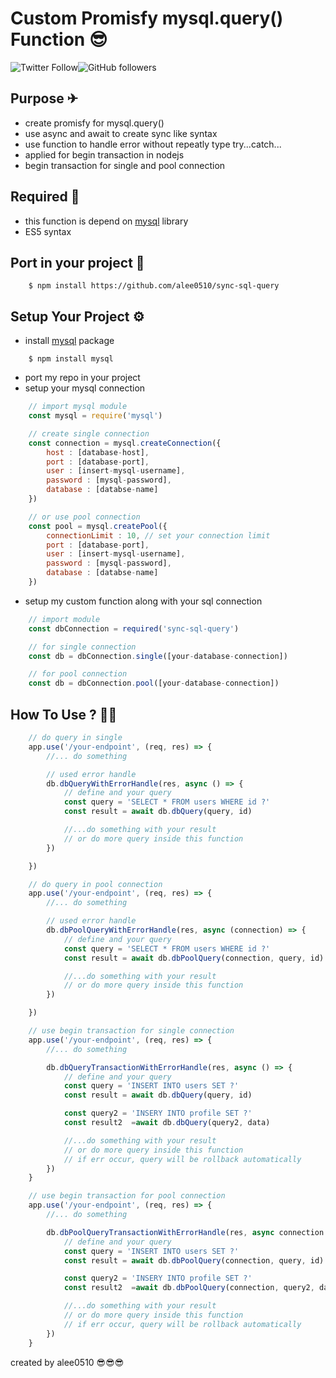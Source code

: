 # Custom Promisfy mysql.query() Function 😎
![Twitter Follow](https://img.shields.io/twitter/follow/a_lee0510?style=social)![GitHub followers](https://img.shields.io/github/followers/alee0510?style=social)

## Purpose ✈
- create promisfy for mysql.query()
- use async and await to create sync like syntax
- use function to handle error without repeatly type try...catch...
- applied for begin transaction in nodejs
- begin transaction for single and pool connection

## Required 💾
- this function is depend on [mysql](https://www.npmjs.com/package/mysql) library
- ES5 syntax

## Port in your project 🥤
```
    $ npm install https://github.com/alee0510/sync-sql-query
```

## Setup Your Project ⚙
- install [mysql](https://www.npmjs.com/package/mysql) package
```
    $ npm install mysql
```

- port my repo in your project
- setup your mysql connection
```javascript
    // import mysql module
    const mysql = require('mysql')

    // create single connection
    const connection = mysql.createConnection({
        host : [database-host],
        port : [database-port],
        user : [insert-mysql-username],
        password : [mysql-password],
        database : [databse-name]
    })

    // or use pool connection
    const pool = mysql.createPool({
        connectionLimit : 10, // set your connection limit
        port : [database-port],
        user : [insert-mysql-username],
        password : [mysql-password],
        database : [databse-name]
    })
```
- setup my custom function along with your sql connection
``` javascript
    // import module
    const dbConnection = required('sync-sql-query')

    // for single connection
    const db = dbConnection.single([your-database-connection])

    // for pool connection
    const db = dbConnection.pool([your-database-connection])
```

## How To Use ? 🙋‍♂️
```javascript
    // do query in single
    app.use('/your-endpoint', (req, res) => {
        //... do something

        // used error handle
        db.dbQueryWithErrorHandle(res, async () => {
            // define and your query
            const query = 'SELECT * FROM users WHERE id ?'
            const result = await db.dbQuery(query, id)

            //...do something with your result
            // or do more query inside this function
        })

    })

    // do query in pool connection
    app.use('/your-endpoint', (req, res) => {
        //... do something

        // used error handle
        db.dbPoolQueryWithErrorHandle(res, async (connection) => {
            // define and your query
            const query = 'SELECT * FROM users WHERE id ?'
            const result = await db.dbPoolQuery(connection, query, id)

            //...do something with your result
            // or do more query inside this function
        })

    })

    // use begin transaction for single connection
    app.use('/your-endpoint', (req, res) => {
        //... do something

        db.dbQueryTransactionWithErrorHandle(res, async () => {
            // define and your query
            const query = 'INSERT INTO users SET ?'
            const result = await db.dbQuery(query, id)

            const query2 = 'INSERY INTO profile SET ?'
            const result2  =await db.dbQuery(query2, data)

            //...do something with your result 
            // or do more query inside this function
            // if err occur, query will be rollback automatically
        })
    }

    // use begin transaction for pool connection
    app.use('/your-endpoint', (req, res) => {
        //... do something

        db.dbPoolQueryTransactionWithErrorHandle(res, async connection => {
            // define and your query
            const query = 'INSERT INTO users SET ?'
            const result = await db.dbPoolQuery(connection, query, id)

            const query2 = 'INSERY INTO profile SET ?'
            const result2  =await db.dbPoolQuery(connection, query2, data)

            //...do something with your result 
            // or do more query inside this function
            // if err occur, query will be rollback automatically
        })
    }
```

created by alee0510 😎😎😎